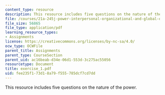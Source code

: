```yaml
---
content_type: resource
description: This resource includes five questions on the nature of the power.
file: /courses/21a-245j-power-interpersonal-organizational-and-global-dimensions-fall-2005/fee235f173d18a79f555785dcf7cd7dd_exercise_1.pdf
file_size: 56865
file_type: application/pdf
learning_resource_types:
- Assignments
license: https://creativecommons.org/licenses/by-nc-sa/4.0/
ocw_type: OCWFile
parent_title: Assignments
parent_type: CourseSection
parent_uid: ac16beab-d34e-06d1-553d-3c275ac55056
resourcetype: Document
title: exercise_1.pdf
uid: fee235f1-73d1-8a79-f555-785dcf7cd7dd
---
```

This resource includes five questions on the nature of the power.